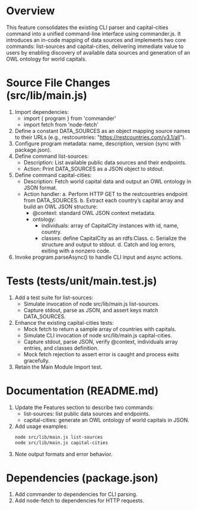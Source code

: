 # Overview

This feature consolidates the existing CLI parser and capital-cities command into a unified command-line interface using commander.js. It introduces an in-code mapping of data sources and implements two core commands: list-sources and capital-cities, delivering immediate value to users by enabling discovery of available data sources and generation of an OWL ontology for world capitals.

# Source File Changes (src/lib/main.js)

1. Import dependencies:
   - import { program } from 'commander'
   - import fetch from 'node-fetch'
2. Define a constant DATA_SOURCES as an object mapping source names to their URLs (e.g., restcountries: "https://restcountries.com/v3.1/all").
3. Configure program metadata: name, description, version (sync with package.json).
4. Define command list-sources:
   - Description: List available public data sources and their endpoints.
   - Action: Print DATA_SOURCES as a JSON object to stdout.
5. Define command capital-cities:
   - Description: Fetch world capital data and output an OWL ontology in JSON format.
   - Action handler:
     a. Perform HTTP GET to the restcountries endpoint from DATA_SOURCES.
     b. Extract each country’s capital array and build an OWL JSON structure:
        - @context: standard OWL JSON context metadata.
        - ontology:
          - individuals: array of CapitalCity instances with id, name, country.
          - classes: define CapitalCity as an rdfs:Class.
     c. Serialize the structure and output to stdout.
     d. Catch and log errors, exiting with a nonzero code.
6. Invoke program.parseAsync() to handle CLI input and async actions.

# Tests (tests/unit/main.test.js)

1. Add a test suite for list-sources:
   - Simulate invocation of node src/lib/main.js list-sources.
   - Capture stdout, parse as JSON, and assert keys match DATA_SOURCES.
2. Enhance the existing capital-cities tests:
   - Mock fetch to return a sample array of countries with capitals.
   - Simulate CLI invocation of node src/lib/main.js capital-cities.
   - Capture stdout, parse JSON, verify @context, individuals array entries, and classes definition.
   - Mock fetch rejection to assert error is caught and process exits gracefully.
3. Retain the Main Module Import test.

# Documentation (README.md)

1. Update the Features section to describe two commands:
   - list-sources: list public data sources and endpoints.
   - capital-cities: generate an OWL ontology of world capitals in JSON.
2. Add usage examples:
   ```bash
   node src/lib/main.js list-sources
   node src/lib/main.js capital-cities
   ```
3. Note output formats and error behavior.

# Dependencies (package.json)

1. Add commander to dependencies for CLI parsing.
2. Add node-fetch to dependencies for HTTP requests.
